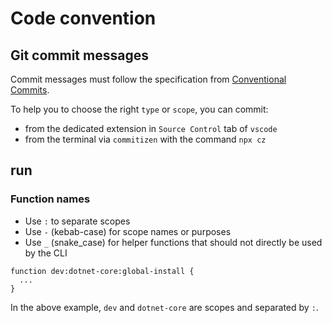 # Code convention

## Git commit messages

Commit messages must follow the specification from [Conventional Commits](https://www.conventionalcommits.org).

To help you to choose the right `type` or `scope`, you can commit:

- from the dedicated extension in `Source Control` tab of `vscode`
- from the terminal via `commitizen` with the command `npx cz`

## run

### Function names

- Use `:` to separate scopes
- Use `-` (kebab-case) for scope names or purposes
- Use `_` (snake_case) for helper functions that should not directly be used by
  the CLI

```shellscript
function dev:dotnet-core:global-install {
  ...
}
```

In the above example, `dev` and `dotnet-core` are scopes and separated by `:`.
